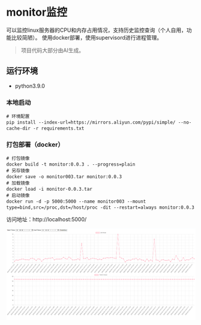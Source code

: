 # monitor监控

可以监控linux服务器的CPU和内存占用情况，支持历史监控查询（个人自用，功能比较简陋）。
使用docker部署，使用supervisord进行进程管理。

> 项目代码大部分由AI生成。

## 运行环境
- python3.9.0

### 本地启动
```
# 环境配置
pip install --index-url=https://mirrors.aliyun.com/pypi/simple/ --no-cache-dir -r requirements.txt
```

### 打包部署（docker）
```
# 打包镜像
docker build -t monitor:0.0.3 . --progress=plain
# 另存镜像
docker save -o monitor003.tar monitor:0.0.3
# 加载镜像
docker load -i monitor-0.0.3.tar
# 启动镜像
docker run -d -p 5000:5000 --name monitor003 --mount type=bind,src=/proc,dst=/host/proc -dit --restart=always monitor:0.0.3
```

访问地址：http://localhost:5000/

![img.png](img.png)
